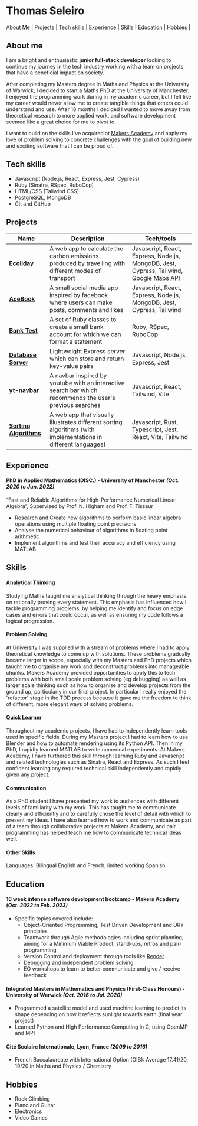 # Thomas Seleiro

[About Me](#about-me) |
[Projects](#projects) |
[Tech skills](#tech-skills) |
[Experience](#experience) |
[Skills](#skills) |
[Education](#education) |
[Hobbies](#hobbies) |

## About me

I am a bright and enthusiastic **junior full-stack developer** looking to continue my journey in the tech industry working with a team on projects that have a beneficial impact on society.

After completing my Masters degree in Maths and Physics at the University of Warwick, I decided to start a Maths PhD at the University of Manchester.
I enjoyed the programming work during in my academic career, but I felt like my career would never allow me to create tangible things that others could understand and use.
After 18 months I decided I wanted to move away from theoretical research to more applied work, and software development seemed like a great choice for me to pivot to.

I want to build on the skills I've acquired at [Makers Academy](https://github.com/makersacademy) and apply my love of problem solving to concrete challenges with the goal of building new and exciting software that I can be proud of.

## Tech skills

- Javascript (Node.js, React, Express, Jest, Cypress)
- Ruby (Sinatra, RSpec, RuboCop)
- HTML/CSS (Tailwind CSS)
- PostgreSQL, MongoDB
- Git and GitHub

## Projects

| Name                                                                          | Description                                                                                                    | Tech/tools                                                                                                                                                          |
| ----------------------------------------------------------------------------- | -------------------------------------------------------------------------------------------------------------- | ------------------------------------------------------------------------------------------------------------------------------------------------------------------- |
| **[Ecoliday](https://github.com/ThomasSel/Ecoliday)**                         | A web app to calculate the carbon emissions produced by travelling with different modes of transport           | Javascript, React, Express, Node.js, MongoDB, Jest, Cypress, Tailwind, [Google Maps API](https://developers.google.com/maps/documentation/distance-matrix/overview) |
| **[AceBook](https://github.com/ThomasSel/acebook-mern-mineshaft)**            | A small social media app inspired by facebook where users can make posts, comments and likes                   | Javascript, React, Express, Node.js, MongoDB, Jest, Cypress, Tailwind                                                                                               |
| **[Bank Test](https://github.com/ThomasSel/bank-tech-test)**                  | A set of Ruby classes to create a small bank account for which we can format a statement                       | Ruby, RSpec, RuboCop                                                                                                                                                |
| **[Database Server](https://github.com/ThomasSel/database-server-tech-test)** | Lightweight Express server which can store and return key-value pairs                                          | Javascript, Node.js, Express, Jest                                                                                                                                  |
| **[yt-navbar](https://github.com/ThomasSel/yt-navbar)**                       | A navbar inspired by youtube with an interactive search bar which recommends the user's previous searches      | Javascript, React, Tailwind, Vite                                                                                                                                   |
| **[Sorting Algorithms](https://github.com/ThomasSel/sorting-algorithms)**     | A web app that visually illustrates different sorting algorithms (with implementations in different languages) | Javascript, Rust, Typescript, Jest, React, Vite, Tailwind                                                                                                           |

## Experience

#### PhD in Applied Mathematics (DISC.) - University of Manchester _(Oct. 2020 to Jun. 2022)_

“Fast and Reliable Algorithms for High-Performance Numerical Linear Algebra”, Supervised by Prof. N. Higham and Prof. F. Tisseur

- Research and Create new algorithms to perform basic linear algebra operations using multiple floating point precisions
- Analyse the numerical behaviour of algorithms in floating point arithmetic
- Implement algorithms and test their accuracy and efficiency using MATLAB

## Skills

#### Analytical Thinking

Studying Maths taught me analytical thinking through the heavy emphasis on rationally proving every statement.
This emphasis has influenced how I tackle programming problems, by helping me identify and focus on edge cases and errors that could occur, as well as ensuring my code follows a logical progression.

#### Problem Solving

At University I was supplied with a stream of problems where I had to apply theoretical knowledge to come up with solutions.
These problems gradually became larger in scope, especially with my Masters and PhD projects which taught me to organise my work and deconstruct problems into manageable chunks.
Makers Academy provided opportunities to apply this to tech problems with both small scale problem solving (eg debugging) as well as larger scale thinking such as how to organise and develop projects from the ground up, particularly in our final project.
In particular I really enjoyed the 'refactor' stage in the TDD process because it gave me the freedom to think of different, more elegant ways of solving problems.

#### Quick Learner

Throughout my academic projects, I have had to independently learn tools used in specific fields.
During my Masters project I had to learn how to use Blender and how to automate rendering using its Python API.
Then in my PhD, I rapidly learned MATLAB to write numerical experiments.
At Makers Academy, I have furthered this skill through learning Ruby and Javascript and related technologies such as Sinatra, React and Express.
As such I feel confident learning any required technical skill independently and rapidly given any project.

#### Communication

As a PhD student I have presented my work to audiences with different levels of familiarity with my work.
This has taught me to communicate clearly and efficiently and to carefully chose the level of detail with which to present my ideas.
I have also learned how to work and communicate as part of a team through collaborative projects at Makers Academy, and pair programming has helped teach me how to communicate technical ideas well.

#### Other Skills

Languages: Bilingual English and French, limited working Spanish

## Education

#### 16 week intense software development bootcamp - Makers Academy _(Oct. 2022 to Feb. 2023)_

- Specific topics covered include:
  - Object-Oriented Programming, Test Driven Development and DRY principles
  - Teamwork through Agile methodologies including sprint planning, aiming for a Minimum Viable Product, stand-ups, retros and pair-programming
  - Version Control and deployment through tools like [Render](https://render.com/)
  - Debugging and independent problem solving
  - EQ workshops to learn to better communicate and give / receive feedback

#### Integrated Masters in Mathematics and Physics (First-Class Honours) - University of Warwick _(Oct. 2016 to Jul. 2020)_

- Programmed a satellite model and used machine learning to predict its shape depending on how it reflects sunlight towards earth (final year project)
- Learned Python and High Performance Computing in C, using OpenMP and MPI

#### Cité Scolaire Internationale, Lyon, France _(2009 to 2016)_

- French Baccalaureate with International Option (OIB): Average 17.41/20, 19/20 in Maths and Physics / Chemistry

## Hobbies

- Rock Climbing
- Piano and Guitar
- Electronics
- Video Games
